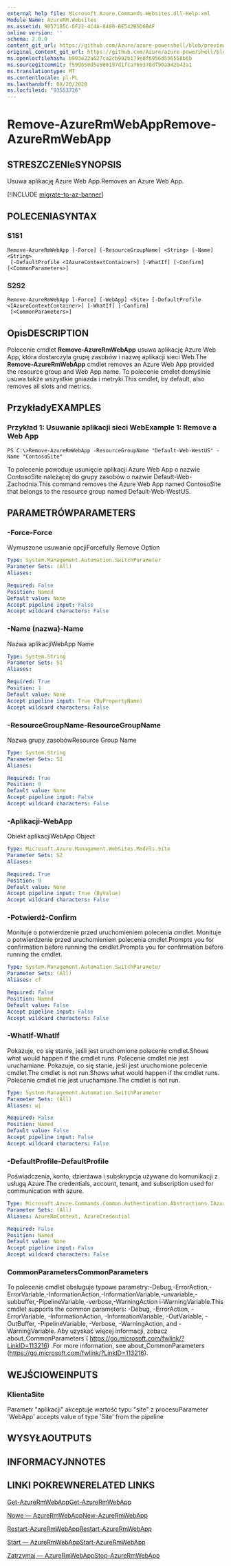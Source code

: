 ```yaml
---
external help file: Microsoft.Azure.Commands.Websites.dll-Help.xml
Module Name: AzureRM.Websites
ms.assetid: 9057185C-6F22-4C4A-8480-BE542B5D6BAF
online version: ''
schema: 2.0.0
content_git_url: https://github.com/Azure/azure-powershell/blob/preview/src/ResourceManager/Websites/Commands.Websites/help/Remove-AzureRmWebApp.md
original_content_git_url: https://github.com/Azure/azure-powershell/blob/preview/src/ResourceManager/Websites/Commands.Websites/help/Remove-AzureRmWebApp.md
ms.openlocfilehash: b903e22a627ca2cb992b179e8f6956d556558b6b
ms.sourcegitcommit: f599b50d5e980197d1fca769378df90a842b42a1
ms.translationtype: MT
ms.contentlocale: pl-PL
ms.lasthandoff: 08/20/2020
ms.locfileid: "93553726"
---
```

# <span data-ttu-id="7eb87-101">Remove-AzureRmWebApp</span><span class="sxs-lookup"><span data-stu-id="7eb87-101">Remove-AzureRmWebApp</span></span>

## <span data-ttu-id="7eb87-102">STRESZCZENIe</span><span class="sxs-lookup"><span data-stu-id="7eb87-102">SYNOPSIS</span></span>
<span data-ttu-id="7eb87-103">Usuwa aplikację Azure Web App.</span><span class="sxs-lookup"><span data-stu-id="7eb87-103">Removes an Azure Web App.</span></span>

[!INCLUDE [migrate-to-az-banner](../../includes/migrate-to-az-banner.md)]

## <span data-ttu-id="7eb87-104">POLECENIA</span><span class="sxs-lookup"><span data-stu-id="7eb87-104">SYNTAX</span></span>

### <span data-ttu-id="7eb87-105">S1</span><span class="sxs-lookup"><span data-stu-id="7eb87-105">S1</span></span>
```
Remove-AzureRmWebApp [-Force] [-ResourceGroupName] <String> [-Name] <String>
 [-DefaultProfile <IAzureContextContainer>] [-WhatIf] [-Confirm] [<CommonParameters>]
```

### <span data-ttu-id="7eb87-106">S2</span><span class="sxs-lookup"><span data-stu-id="7eb87-106">S2</span></span>
```
Remove-AzureRmWebApp [-Force] [-WebApp] <Site> [-DefaultProfile <IAzureContextContainer>] [-WhatIf] [-Confirm]
 [<CommonParameters>]
```

## <span data-ttu-id="7eb87-107">Opis</span><span class="sxs-lookup"><span data-stu-id="7eb87-107">DESCRIPTION</span></span>
<span data-ttu-id="7eb87-108">Polecenie cmdlet **Remove-AzureRmWebApp** usuwa aplikację Azure Web App, która dostarczyła grupę zasobów i nazwę aplikacji sieci Web.</span><span class="sxs-lookup"><span data-stu-id="7eb87-108">The **Remove-AzureRmWebApp** cmdlet removes an Azure Web App provided the resource group and Web App name.</span></span>
<span data-ttu-id="7eb87-109">To polecenie cmdlet domyślnie usuwa także wszystkie gniazda i metryki.</span><span class="sxs-lookup"><span data-stu-id="7eb87-109">This cmdlet, by default, also removes all slots and metrics.</span></span>

## <span data-ttu-id="7eb87-110">Przykłady</span><span class="sxs-lookup"><span data-stu-id="7eb87-110">EXAMPLES</span></span>

### <span data-ttu-id="7eb87-111">Przykład 1: Usuwanie aplikacji sieci Web</span><span class="sxs-lookup"><span data-stu-id="7eb87-111">Example 1: Remove a Web App</span></span>
```
PS C:\>Remove-AzureRmWebApp -ResourceGroupName "Default-Web-WestUS" -Name "ContosoSite"
```

<span data-ttu-id="7eb87-112">To polecenie powoduje usunięcie aplikacji Azure Web App o nazwie ContosoSite należącej do grupy zasobów o nazwie Default-Web-Zachodnia.</span><span class="sxs-lookup"><span data-stu-id="7eb87-112">This command removes the Azure Web App named ContosoSite that belongs to the resource group named Default-Web-WestUS.</span></span>

## <span data-ttu-id="7eb87-113">PARAMETRÓW</span><span class="sxs-lookup"><span data-stu-id="7eb87-113">PARAMETERS</span></span>

### <span data-ttu-id="7eb87-114">-Force</span><span class="sxs-lookup"><span data-stu-id="7eb87-114">-Force</span></span>
<span data-ttu-id="7eb87-115">Wymuszone usuwanie opcji</span><span class="sxs-lookup"><span data-stu-id="7eb87-115">Forcefully Remove Option</span></span>

```yaml
Type: System.Management.Automation.SwitchParameter
Parameter Sets: (All)
Aliases: 

Required: False
Position: Named
Default value: None
Accept pipeline input: False
Accept wildcard characters: False
```

### <span data-ttu-id="7eb87-116">-Name (nazwa)</span><span class="sxs-lookup"><span data-stu-id="7eb87-116">-Name</span></span>
<span data-ttu-id="7eb87-117">Nazwa aplikacji</span><span class="sxs-lookup"><span data-stu-id="7eb87-117">WebApp Name</span></span>

```yaml
Type: System.String
Parameter Sets: S1
Aliases: 

Required: True
Position: 1
Default value: None
Accept pipeline input: True (ByPropertyName)
Accept wildcard characters: False
```

### <span data-ttu-id="7eb87-118">-ResourceGroupName</span><span class="sxs-lookup"><span data-stu-id="7eb87-118">-ResourceGroupName</span></span>
<span data-ttu-id="7eb87-119">Nazwa grupy zasobów</span><span class="sxs-lookup"><span data-stu-id="7eb87-119">Resource Group Name</span></span>

```yaml
Type: System.String
Parameter Sets: S1
Aliases: 

Required: True
Position: 0
Default value: None
Accept pipeline input: False
Accept wildcard characters: False
```

### <span data-ttu-id="7eb87-120">-Aplikacji</span><span class="sxs-lookup"><span data-stu-id="7eb87-120">-WebApp</span></span>
<span data-ttu-id="7eb87-121">Obiekt aplikacji</span><span class="sxs-lookup"><span data-stu-id="7eb87-121">WebApp Object</span></span>

```yaml
Type: Microsoft.Azure.Management.WebSites.Models.Site
Parameter Sets: S2
Aliases: 

Required: True
Position: 0
Default value: None
Accept pipeline input: True (ByValue)
Accept wildcard characters: False
```

### <span data-ttu-id="7eb87-122">-Potwierdź</span><span class="sxs-lookup"><span data-stu-id="7eb87-122">-Confirm</span></span>
<span data-ttu-id="7eb87-123">Monituje o potwierdzenie przed uruchomieniem polecenia cmdlet. Monituje o potwierdzenie przed uruchomieniem polecenia cmdlet.</span><span class="sxs-lookup"><span data-stu-id="7eb87-123">Prompts you for confirmation before running the cmdlet.Prompts you for confirmation before running the cmdlet.</span></span>

```yaml
Type: System.Management.Automation.SwitchParameter
Parameter Sets: (All)
Aliases: cf

Required: False
Position: Named
Default value: False
Accept pipeline input: False
Accept wildcard characters: False
```

### <span data-ttu-id="7eb87-124">-WhatIf</span><span class="sxs-lookup"><span data-stu-id="7eb87-124">-WhatIf</span></span>
<span data-ttu-id="7eb87-125">Pokazuje, co się stanie, jeśli jest uruchomione polecenie cmdlet.</span><span class="sxs-lookup"><span data-stu-id="7eb87-125">Shows what would happen if the cmdlet runs.</span></span>
<span data-ttu-id="7eb87-126">Polecenie cmdlet nie jest uruchamiane. Pokazuje, co się stanie, jeśli jest uruchomione polecenie cmdlet.</span><span class="sxs-lookup"><span data-stu-id="7eb87-126">The cmdlet is not run.Shows what would happen if the cmdlet runs.</span></span>
<span data-ttu-id="7eb87-127">Polecenie cmdlet nie jest uruchamiane.</span><span class="sxs-lookup"><span data-stu-id="7eb87-127">The cmdlet is not run.</span></span>

```yaml
Type: System.Management.Automation.SwitchParameter
Parameter Sets: (All)
Aliases: wi

Required: False
Position: Named
Default value: False
Accept pipeline input: False
Accept wildcard characters: False
```

### <span data-ttu-id="7eb87-128">-DefaultProfile</span><span class="sxs-lookup"><span data-stu-id="7eb87-128">-DefaultProfile</span></span>
<span data-ttu-id="7eb87-129">Poświadczenia, konto, dzierżawa i subskrypcja używane do komunikacji z usługą Azure.</span><span class="sxs-lookup"><span data-stu-id="7eb87-129">The credentials, account, tenant, and subscription used for communication with azure.</span></span>

```yaml
Type: Microsoft.Azure.Commands.Common.Authentication.Abstractions.IAzureContextContainer
Parameter Sets: (All)
Aliases: AzureRmContext, AzureCredential

Required: False
Position: Named
Default value: None
Accept pipeline input: False
Accept wildcard characters: False
```

### <span data-ttu-id="7eb87-130">CommonParameters</span><span class="sxs-lookup"><span data-stu-id="7eb87-130">CommonParameters</span></span>
<span data-ttu-id="7eb87-131">To polecenie cmdlet obsługuje typowe parametry:-Debug,-ErrorAction,-ErrorVariable,-InformationAction,-InformationVariable,-unvariable,-subbuffer,-PipelineVariable,-verbose,-WarningAction i-WarningVariable.</span><span class="sxs-lookup"><span data-stu-id="7eb87-131">This cmdlet supports the common parameters: -Debug, -ErrorAction, -ErrorVariable, -InformationAction, -InformationVariable, -OutVariable, -OutBuffer, -PipelineVariable, -Verbose, -WarningAction, and -WarningVariable.</span></span> <span data-ttu-id="7eb87-132">Aby uzyskać więcej informacji, zobacz about_CommonParameters ( https://go.microsoft.com/fwlink/?LinkID=113216) .</span><span class="sxs-lookup"><span data-stu-id="7eb87-132">For more information, see about_CommonParameters (https://go.microsoft.com/fwlink/?LinkID=113216).</span></span>

## <span data-ttu-id="7eb87-133">WEJŚCIOWE</span><span class="sxs-lookup"><span data-stu-id="7eb87-133">INPUTS</span></span>

### <span data-ttu-id="7eb87-134">Klienta</span><span class="sxs-lookup"><span data-stu-id="7eb87-134">Site</span></span>
<span data-ttu-id="7eb87-135">Parametr "aplikacji" akceptuje wartość typu "site" z procesu</span><span class="sxs-lookup"><span data-stu-id="7eb87-135">Parameter 'WebApp' accepts value of type 'Site' from the pipeline</span></span>

## <span data-ttu-id="7eb87-136">WYSYŁA</span><span class="sxs-lookup"><span data-stu-id="7eb87-136">OUTPUTS</span></span>

## <span data-ttu-id="7eb87-137">INFORMACYJN</span><span class="sxs-lookup"><span data-stu-id="7eb87-137">NOTES</span></span>

## <span data-ttu-id="7eb87-138">LINKI POKREWNE</span><span class="sxs-lookup"><span data-stu-id="7eb87-138">RELATED LINKS</span></span>

[<span data-ttu-id="7eb87-139">Get-AzureRmWebApp</span><span class="sxs-lookup"><span data-stu-id="7eb87-139">Get-AzureRmWebApp</span></span>](./Get-AzureRmWebApp.md)

[<span data-ttu-id="7eb87-140">Nowe — AzureRmWebApp</span><span class="sxs-lookup"><span data-stu-id="7eb87-140">New-AzureRmWebApp</span></span>](./New-AzureRmWebApp.md)

[<span data-ttu-id="7eb87-141">Restart-AzureRmWebApp</span><span class="sxs-lookup"><span data-stu-id="7eb87-141">Restart-AzureRmWebApp</span></span>](./Restart-AzureRmWebApp.md)

[<span data-ttu-id="7eb87-142">Start — AzureRmWebApp</span><span class="sxs-lookup"><span data-stu-id="7eb87-142">Start-AzureRmWebApp</span></span>](./Start-AzureRmWebApp.md)

[<span data-ttu-id="7eb87-143">Zatrzymaj — AzureRmWebApp</span><span class="sxs-lookup"><span data-stu-id="7eb87-143">Stop-AzureRmWebApp</span></span>](./Stop-AzureRmWebApp.md)


